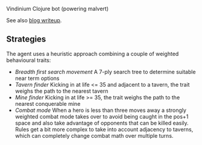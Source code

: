 Vindinium Clojure bot (powering malvert)

See also [blog writeup](http://tuor713.github.io/vindinium/index.html).

## Strategies

The agent uses a heuristic approach combining a couple of weighted behavioural traits:
* _Breadth first search movement_ A 7-ply search tree to determine suitable near term options
* _Tavern finder_ Kicking in at life <= 35 and adjacent to a tavern, the trait weighs the path to the nearest tavern
* _Mine finder_ Kicking in at life >= 35, the trait weighs the path to the nearest conquerable mine
* _Combat mode_ When a hero is less than three moves away a strongly weighted combat mode takes over to avoid being caught in the pos+1 space and also take advantage of opponents that can be killed easily. Rules get a bit more complex to take into account adjacency to taverns, which can completely change combat math over multiple turns.

